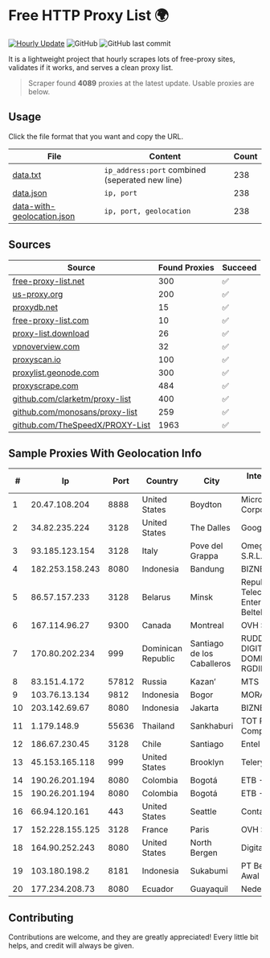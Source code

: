 
# Free HTTP Proxy List 🌍

[![Hourly Update](https://github.com/mertguvencli/http-proxy-list/actions/workflows/main.yml/badge.svg?branch=main)](https://github.com/mertguvencli/http-proxy-list/actions/workflows/main.yml)
![GitHub](https://img.shields.io/github/license/mertguvencli/http-proxy-list)
![GitHub last commit](https://img.shields.io/github/last-commit/mertguvencli/http-proxy-list)

It is a lightweight project that hourly scrapes lots of free-proxy sites, validates if it works, and serves a clean proxy list.


> Scraper found **4089** proxies at the latest update. Usable proxies are below.

## Usage

Click the file format that you want and copy the URL.


|File|Content|Count|
|----|-------|-----|
|[data.txt](https://raw.githubusercontent.com/mertguvencli/http-proxy-list/main/proxy-list/data.txt)|`ip_address:port` combined (seperated new line)|238|
|[data.json](https://raw.githubusercontent.com/mertguvencli/http-proxy-list/main/proxy-list/data.json)|`ip, port`|238|
|[data-with-geolocation.json](https://raw.githubusercontent.com/mertguvencli/http-proxy-list/main/proxy-list/data-with-geolocation.json)|`ip, port, geolocation`|238|

## Sources

|Source|Found Proxies|Succeed|
|------|-------------|-------|
|[free-proxy-list.net](https://free-proxy-list.net)|300|✅|
|[us-proxy.org](https://www.us-proxy.org)|200|✅|
|[proxydb.net](http://proxydb.net)|15|✅|
|[free-proxy-list.com](https://free-proxy-list.com/?page=&port=&type%5B%5D=http&type%5B%5D=https&up_time=0&search=Search)|10|✅|
|[proxy-list.download](https://www.proxy-list.download/HTTP)|26|✅|
|[vpnoverview.com](https://vpnoverview.com/privacy/anonymous-browsing/free-proxy-servers)|32|✅|
|[proxyscan.io](https://www.proxyscan.io)|100|✅|
|[proxylist.geonode.com](https://proxylist.geonode.com/api/proxy-list?limit=300&page=1&sort_by=lastChecked&sort_type=desc&protocols=http,https)|300|✅|
|[proxyscrape.com](https://api.proxyscrape.com/v2/?request=displayproxies&protocol=http&timeout=10000&country=all&ssl=all&anonymity=all)|484|✅|
|[github.com/clarketm/proxy-list](https://raw.githubusercontent.com/clarketm/proxy-list/master/proxy-list-raw.txt)|400|✅|
|[github.com/monosans/proxy-list](https://raw.githubusercontent.com/monosans/proxy-list/main/proxies/http.txt)|259|✅|
|[github.com/TheSpeedX/PROXY-List](https://raw.githubusercontent.com/TheSpeedX/PROXY-List/master/http.txt)|1963|✅|


## Sample Proxies With Geolocation Info

|#|Ip|Port|Country|City|Internet Service Provider|
|-|--|----|-------|----|-------------------------|
|1|20.47.108.204|8888|United States|Boydton|Microsoft Corporation|
|2|34.82.235.224|3128|United States|The Dalles|Google LLC|
|3|93.185.123.154|3128|Italy|Pove del Grappa|Omegacom S.R.L.S.|
|4|182.253.158.243|8080|Indonesia|Bandung|BIZNET|
|5|86.57.157.233|3128|Belarus|Minsk|Republican Unitary Telecommunication Enterprise Beltelecom|
|6|167.114.96.27|9300|Canada|Montreal|OVH SAS|
|7|170.80.202.234|999|Dominican Republic|Santiago de los Caballeros|RUDDY GONZALEZ DIGITAL MEDIA DOMINICANA, RGDIMAX, S.R.L|
|8|83.151.4.172|57812|Russia|Kazan’|MTS PJSC|
|9|103.76.13.134|9812|Indonesia|Bogor|MORATELINDO|
|10|203.142.69.67|8080|Indonesia|Jakarta|BIZNET|
|11|1.179.148.9|55636|Thailand|Sankhaburi|TOT Public Company Limited|
|12|186.67.230.45|3128|Chile|Santiago|Entel Chile S.A.|
|13|45.153.165.118|999|United States|Brooklyn|Telery Networks|
|14|190.26.201.194|8080|Colombia|Bogotá|ETB - Colombia|
|15|190.26.201.194|8080|Colombia|Bogotá|ETB - Colombia|
|16|66.94.120.161|443|United States|Seattle|Contabo Inc.|
|17|152.228.155.125|3128|France|Paris|OVH SAS|
|18|164.90.252.243|8080|United States|North Bergen|DigitalOcean, LLC|
|19|103.180.198.2|8181|Indonesia|Sukabumi|PT Bentang Johar Awal|
|20|177.234.208.73|8080|Ecuador|Guayaquil|Nedetel S.A.|



## Contributing

Contributions are welcome, and they are greatly appreciated! Every
little bit helps, and credit will always be given.

